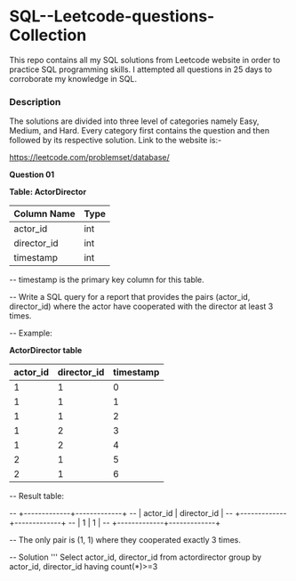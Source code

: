 # SQL--Leetcode-questions-Collection

This repo contains all my SQL solutions from Leetcode website in order to practice SQL programming skills. I attempted all questions in 25 days to corroborate my knowledge in SQL.

### Description

The solutions are divided into three level of categories namely Easy, Medium, and Hard. Every category first contains the question and then followed by its respective solution. Link to the website is:-

https://leetcode.com/problemset/database/
 
**Question 01**

**Table: ActorDirector**

| Column Name | Type |
|-------------|------|
| actor_id    | int  |
| director_id | int  |
| timestamp   | int  |



-- timestamp is the primary key column for this table.
 

-- Write a SQL query for a report that provides the pairs (actor_id, director_id) where the actor have cooperated with the director at least 3 times.

-- Example:

**ActorDirector table**


             
   | actor_id    | director_id | timestamp   |             
   |-------------|-------------|-------------|
   | 1           | 1           | 0           |
   | 1           | 1           | 1           |
   | 1           | 1           | 2           |
   | 1           | 2           | 3           |
   | 1           | 2           | 4           |
   | 2           | 1           | 5           |
   | 2           | 1           | 6           |
  


-- Result table:


-- +-------------+-------------+
-- | actor_id    | director_id |
-- +-------------+-------------+
-- | 1           | 1           |
-- +-------------+-------------+


-- The only pair is (1, 1) where they cooperated exactly 3 times.

-- Solution 
''' Select actor_id, director_id
from actordirector
group by actor_id, director_id
having count(*)>=3






